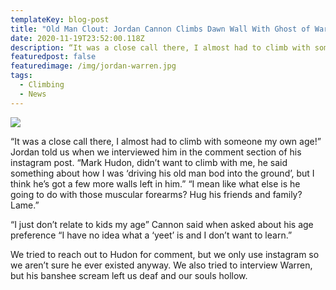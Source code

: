 ```yaml
---
templateKey: blog-post
title: "Old Man Clout: Jordan Cannon Climbs Dawn Wall With Ghost of Warren Harding"
date: 2020-11-19T23:52:00.118Z
description: “It was a close call there, I almost had to climb with someone my own age!” Jordan told us when we interviewed him in the comment section of his instagram post.
featuredpost: false
featuredimage: /img/jordan-warren.jpg
tags:
  - Climbing
  - News
---
```

![](/img/jordan-warren.jpg)

“It was a close call there, I almost had to climb with someone my own age!” Jordan told us when we interviewed him in the comment section of his instagram post. “Mark Hudon, didn’t want to climb with me, he said something about how I was ‘driving his old man bod into the ground’, but I think he’s got a few more walls left in him.” “I mean like what else is he going to do with those muscular forearms? Hug his friends and family? Lame.”

“I just don’t relate to kids my age” Cannon said when asked about his age preference “I have no idea what a ‘yeet’ is and I don’t want to learn.”

We tried to reach out to Hudon for comment, but we only use instagram so we aren’t sure he ever existed anyway. We also tried to interview Warren, but his banshee scream left us deaf and our souls hollow.
